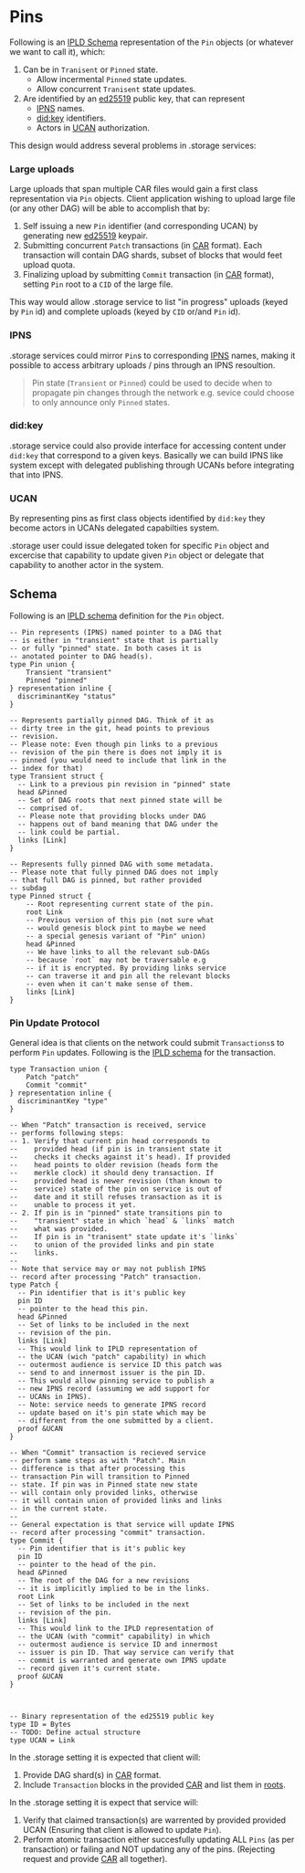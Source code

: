 
# Pins

Following is an [IPLD Schema] representation of the `Pin` objects (or whatever we want to call it), which:

1. Can be in `Tranisent` or `Pinned` state.
    - Allow incermental `Pinned` state updates.
    - Allow concurrent `Tranisent` state updates.
3. Are identified by an [ed25519][] public key, that can represent
    - [IPNS][] names.
    - [did:key][] identifiers.
    - Actors in [UCAN][] authorization.


This design would address several problems in .storage services:

### Large uploads

Large uploads that span multiple CAR files would gain a first class representation via `Pin` objects. Client application wishing to upload large file (or any other DAG) will be able to accomplish that by:


1. Self issuing a new `Pin` identifier (and corresponding UCAN) by generating new [ed25519][] keypair.
1. Submitting concurrent `Patch` transactions (in [CAR][] format). Each transaction will contain DAG shards, subset of blocks that would feet upload quota.
1. Finalizing upload by submitting `Commit` transaction (in [CAR][] format), setting `Pin` root to a `CID` of the large file.


This way would allow .storage service to list "in progress" uploads (keyed by `Pin` id) and complete uploads (keyed by `CID` or/and `Pin` id).

### IPNS

.storage services could mirror `Pin`s to corresponding [IPNS][] names, making it possible to access arbitrary uploads / pins through an IPNS resoultion.

> Pin state (`Transient` or `Pinned`) could be used to decide when to propagate pin changes through the network e.g. sevice could choose to only announce only `Pinned` states.


### did:key

.storage service could also provide interface for accessing content under `did:key` that correspond to a given keys. Basically we can build IPNS like system except with delegated publishing through UCANs before integrating that into IPNS.

### UCAN

By representing pins as first class objects identified by `did:key` they become actors in UCANs delegated capabilties system.

.storage user could issue delegated token for specific `Pin` object and excercise that capability to update given `Pin` object or delegate that capability to another actor in the system.


## Schema

Following is an [IPLD schema][] definition for the `Pin` object. 


```ipldsch
-- Pin represents (IPNS) named pointer to a DAG that
-- is either in "transient" state that is partially
-- or fully "pinned" state. In both cases it is
-- anotated pointer to DAG head(s).
type Pin union {
    Transient "transient"
    Pinned "pinned"
} representation inline {
  discriminantKey "status"
}

-- Represents partially pinned DAG. Think of it as
-- dirty tree in the git, head points to previous
-- revision.
-- Please note: Even though pin links to a previous
-- revision of the pin there is does not imply it is
-- pinned (you would need to include that link in the
-- index for that)
type Transient struct {
  -- Link to a previous pin revision in "pinned" state
  head &Pinned
  -- Set of DAG roots that next pinned state will be
  -- comprised of.
  -- Please note that providing blocks under DAG
  -- happens out of band meaning that DAG under the
  -- link could be partial.
  links [Link]
}

-- Represents fully pinned DAG with some metadata.
-- Please note that fully pinned DAG does not imply
-- that full DAG is pinned, but rather provided
-- subdag
type Pinned struct {
    -- Root representing current state of the pin.
    root Link
    -- Previous version of this pin (not sure what
    -- would genesis block pint to maybe we need
    -- a special genesis variant of "Pin" union)
    head &Pinned
    -- We have links to all the relevant sub-DAGs
    -- because `root` may not be traversable e.g
    -- if it is encrypted. By providing links service
    -- can traverse it and pin all the relevant blocks
    -- even when it can't make sense of them.
    links [Link]
}
```

### Pin Update Protocol

General idea is that clients on the network could submit `Transactions`s to perform `Pin` updates. Following is the [IPLD schema][] for the transaction.

```ipldsch
type Transaction union {
    Patch "patch"
    Commit "commit"
} representation inline {
  discriminantKey "type"
}

-- When "Patch" transaction is received, service 
-- performs following steps:
-- 1. Verify that current pin head corresponds to
--    provided head (if pin is in transient state it
--    checks it checks against it's head). If provided
--    head points to older revision (heads form the
--    merkle clock) it should deny transaction. If
--    provided head is newer revision (than known to
--    service) state of the pin on service is out of
--    date and it still refuses transaction as it is
--    unable to process it yet.
-- 2. If pin is in "pinned" state transitions pin to
--    "transient" state in which `head` & `links` match
--    what was provided.
--    If pin is in "tranisent" state update it's `links`
--    to union of the provided links and pin state
--    links. 
--
-- Note that service may or may not publish IPNS
-- record after processing "Patch" transaction.
type Patch {
  -- Pin identifier that is it's public key
  pin ID
  -- pointer to the head this pin.
  head &Pinned
  -- Set of links to be included in the next
  -- revision of the pin.
  links [Link]
  -- This would link to IPLD representation of
  -- the UCAN (wich "patch" capability) in which
  -- outermost audience is service ID this patch was
  -- send to and innermost issuer is the pin ID.
  -- This would allow pinning service to publish a
  -- new IPNS record (assuming we add support for
  -- UCANs in IPNS).
  -- Note: service needs to generate IPNS record
  -- update based on it's pin state which may be
  -- different from the one submitted by a client.
  proof &UCAN
}

-- When "Commit" transaction is recieved service
-- perform same steps as with "Patch". Main
-- difference is that after processing this
-- transaction Pin will transition to Pinned
-- state. If pin was in Pinned state new state
-- will contain only provided links, otherwise
-- it will contain union of provided links and links
-- in the current state.
--
-- General expectation is that service will update IPNS
-- record after processing "commit" transaction.
type Commit {
  -- Pin identifier that is it's public key
  pin ID
  -- pointer to the head of the pin.
  head &Pinned
  -- The root of the DAG for a new revisions
  -- it is implicitly implied to be in the links.
  root Link
  -- Set of links to be included in the next
  -- revision of the pin.
  links [Link]
  -- This would link to the IPLD representation of
  -- the UCAN (with "commit" capability) in which 
  -- outermost audience is service ID and innermost
  -- issuer is pin ID. That way service can verify that
  -- commit is warranted and generate own IPNS update
  -- record given it's current state.
  proof &UCAN
}



-- Binary representation of the ed25519 public key
type ID = Bytes
-- TODO: Define actual structure
type UCAN = Link
```

In the .storage setting it is expected that client will:

1. Provide DAG shard(s) in [CAR][] format.
4. Include `Transaction` blocks in the provided [CAR][] and list them in [roots](https://ipld.io/specs/transport/car/carv1/#number-of-roots).

In the .storage setting it is expect that service will:

1. Verify that claimed transaction(s) are warrented by provided provided UCAN (Ensuring that client is allowed to update `Pin`).
3. Perform atomic transaction either succesfully updating ALL `Pins` (as per transaction) or failing and NOT updating any of the pins. (Rejecting request and provide [CAR][] all together).

[ed25519]:https://ed25519.cr.yp.to/
[UCAN]:https://whitepaper.fission.codes/access-control/ucan
[did:key]:https://w3c-ccg.github.io/did-method-key/
[IPLD Schema]:https://ipld.io/docs/schemas/
[IPNS]:https://github.com/ipfs/specs/blob/master/IPNS.md
[CAR]:https://ipld.io/specs/transport/car/carv1/
